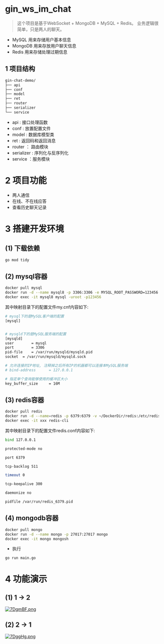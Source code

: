 # gin_ws_im_chat


> 这个项目是基于WebSocket + MongoDB + MySQL + Redis。 业务逻辑很简单，只是两人的聊天。

- MySQL 用来存储用户基本信息
- MongoDB 用来存放用户聊天信息
- Redis 用来存储处理过期信息

## 1 项目结构
```bash
gin-chat-demo/
├── api
├── conf
├── model
├── ret
├── router
├── serializer
└── service
```
- api : 接口处理函数
- conf : 放置配置文件 
- model : 数据库模型类
- ret : 返回码和返回消息
- router ： 路由模块
- serializer : 序列化与反序列化
- service ：服务模块


# 2 项目功能

- 两人通信
- 在线、不在线应答
- 查看历史聊天记录


# 3 搭建开发环境

## (1) 下载依赖

```bash
go mod tidy
```

## (2) mysql容器
```bash
docker pull mysql
docker run -d --name mysql8 -p 3306:3306 -e MYSQL_ROOT_PASSWORD=123456 -v ~/DockDir/mysql8/conf:/etc/mysql/conf.d mysql
docker exec -it mysql8 mysql -uroot -p123456
```

其中映射目录下的配置文件my.cnf内容如下:
```bash
# mysql下的是MySQL客户端的配置
[mysql]


# mysqld下的是MySQL服务端的配置
[mysqld]
user		= mysql
port		= 3306
pid-file	= /var/run/mysqld/mysqld.pid
socket	= /var/run/mysqld/mysqld.sock

# 允许连接的IP地址, 注释掉之后所有IP的机器都可以连接本MySQL服务端
# bind-address		= 127.0.0.1

# 指定单个查询能够使用的缓冲区大小
key_buffer_size		= 16M
```

## (3) redis容器
```bash
docker pull redis
docker run -d --name=redis -p 6379:6379 -v ~/DockerDir/redis:/etc/redis redis
docker exec -it xxx redis-cli
```

其中映射目录下的配置文件redis.conf内容如下:
```bash
bind 127.0.0.1

protected-mode no

port 6379

tcp-backlog 511

timeout 0

tcp-keepalive 300

daemonize no

pidfile /var/run/redis_6379.pid
```

## (4) mongodb容器
```bash
docker pull mongo
docker run -d --name mongo -p 27017:27017 mongo
docker exec -it mongo mongosh
```

- 执行

```bash
go run main.go
```

# 4 功能演示
## (1) 1 -> 2
[![7DgmBF.png](https://s4.ax1x.com/2022/01/19/7DgmBF.png)](https://imgtu.com/i/7DgmBF)

## (2) 2 -> 1
[![7DggHg.png](https://s4.ax1x.com/2022/01/19/7DggHg.png)](https://imgtu.com/i/7DggHg)